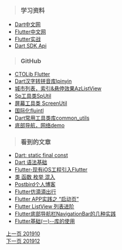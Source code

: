 > ### 学习资料

* [Dart中文网](https://www.dart-china.org)
* [Flutter中文网](https://flutterchina.club/)
* [Flutter实战](https://book.flutterchina.club/)
* [Dart SDK Api](https://api.dartlang.org/dev/2.5.0-dev.5.0/index.html)


> ### GitHub

* [CTOLib Flutter](https://www.ctolib.com/categories/ca-689.html)
* [Dart汉字转拼音库lpinyin](https://github.com/flutterchina/lpinyin)  
* [城市列表，索引&悬停效果AzListView](https://github.com/flutterchina/azlistview)
* [Sp工具类SpUtil](https://github.com/Sky24n/flustars) 
* [屏幕工具类 ScreenUtil](https://github.com/Sky24n/flustars)  
* [国际化fluintl](https://github.com/Sky24n/fluintl)
* [Dart常用工具类库common_utils](https://github.com/Sky24n/common_utils)
* [底部导航，网络demo](https://github.com/ldlywt/flutter_demo)

   
> ### 看到的文章

* [Dart: static final const](https://www.jianshu.com/p/91c2511d104f)    
* [Dart 语法基础](https://blog.csdn.net/weixin_38570262/article/details/82630207)   
* [Flutter-现有iOS工程引入Flutter](https://juejin.im/post/5bda622f6fb9a022523c4da8)   
* [类 函数 枚举 混入](https://blog.csdn.net/shanyuu/article/details/82930749)   
* [Postbird个人博客](http://www.ptbird.cn/th-large.html)
* [Flutter仿滴滴出行](https://www.jianshu.com/p/f6d1206aa80a)
* [Flutter APP实践之 “启动页”](https://www.jianshu.com/p/fe6746ba3094)
* [Flutter ListView 列表进阶](https://www.jianshu.com/p/e6dafb114855)
* [Flutter底部导航栏NavigationBar的几种实践](https://www.jianshu.com/p/3bf61b805d11)
* [Flutter基础(一)--库的使用](https://blog.csdn.net/wwp9527/article/details/89961218)






       

[上一页 201910](https://github.com/starainDou/DDYDayly/blob/master/2019/201910.md)     
[下一页 201912](https://github.com/starainDou/DDYDayly/blob/master/2019/2019012.md)
